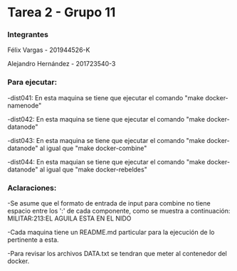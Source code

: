 # Tarea 2 - Grupo 11

### Integrantes

Félix Vargas - 201944526-K

Alejandro Hernández - 201723540-3


### Para ejecutar:

-dist041: En esta maquina se tiene que ejecutar el comando "make docker-namenode"

-dist042: En esta maquina se tiene         que ejecutar el comando "make docker-datanode"

-dist043: En esta maquina se tiene que ejecutar el comando "make docker-datanode" al igual que "make docker-combine"

-dist044: En esta maquian se tiene que ejecutar el comando "make docker-datanode" al igual que "make docker-rebeldes"


### Aclaraciones:

-Se asume que el formato de entrada de input para combine no tiene espacio entre los ':' de cada componente, como se muestra a continuación:
MILITAR:213:EL AGUILA ESTA EN EL NIDO

-Cada maquina tiene un README.md particular para la ejecución de lo pertinente a esta.

-Para revisar los archivos DATA.txt se tendran que meter al contenedor del docker.
